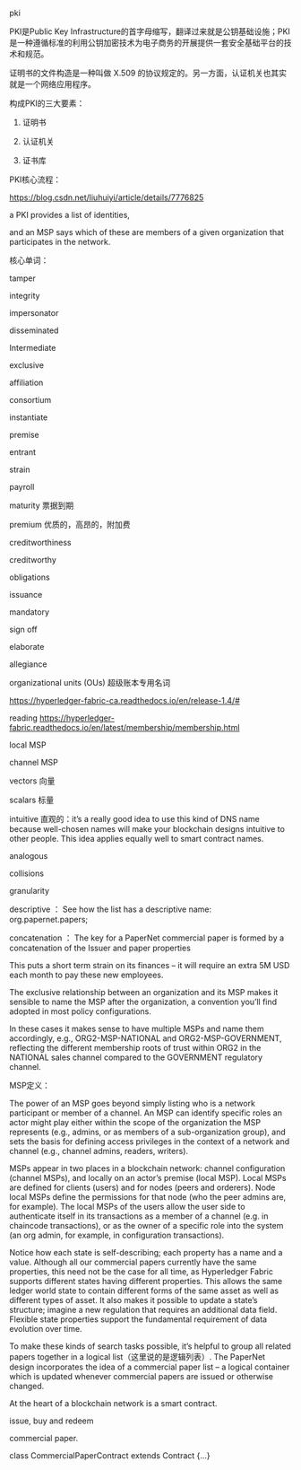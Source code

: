 pki

PKI是Public Key Infrastructure的首字母缩写，翻译过来就是公钥基础设施；PKI是一种遵循标准的利用公钥加密技术为电子商务的开展提供一套安全基础平台的技术和规范。

证明书的文件构造是一种叫做 X.509 的协议规定的。另一方面，认证机关也其实就是一个网络应用程序。

构成PKI的三大要素：

1. 证明书

2. 认证机关

3. 证书库


PKI核心流程： 

https://blog.csdn.net/liuhuiyi/article/details/7776825


a PKI provides a list of identities, 

and an MSP says which of these are members of a given organization that participates in the network.

核心单词：

tamper

integrity

impersonator

disseminated

Intermediate

exclusive

affiliation

consortium

instantiate

premise

entrant

strain

payroll

maturity 票据到期

premium 优质的，高昂的，附加费

creditworthiness

creditworthy

obligations

issuance

mandatory

sign off 

elaborate

allegiance
 
organizational units (OUs) 超级账本专用名词

https://hyperledger-fabric-ca.readthedocs.io/en/release-1.4/#

reading
https://hyperledger-fabric.readthedocs.io/en/latest/membership/membership.html

local MSP

channel MSP

vectors 向量

scalars 标量

intuitive 直观的：it’s a really good idea to use this kind of DNS name because well-chosen names will make your blockchain designs intuitive to other people. This idea applies equally well to smart contract names.

analogous

collisions

granularity

descriptive ： See how the list has a descriptive name: org.papernet.papers;

concatenation ： The key for a PaperNet commercial paper is formed by a concatenation of the Issuer and paper properties

This puts a short term strain on its finances – it will require an extra 5M USD each month to pay these new employees.

The exclusive relationship between an organization and its MSP makes it sensible to name the MSP after the organization, a convention you’ll find adopted in most policy configurations. 

In these cases it makes sense to have multiple MSPs and name them accordingly, e.g., ORG2-MSP-NATIONAL and ORG2-MSP-GOVERNMENT, reflecting the different membership roots of trust within ORG2 in the NATIONAL sales channel compared to the GOVERNMENT regulatory channel.

MSP定义：

The power of an MSP goes beyond simply listing who is a network participant or member of a channel. An MSP can identify specific roles an actor might play either within the scope of the organization the MSP represents (e.g., admins, or as members of a sub-organization group), and sets the basis for defining access privileges in the context of a network and channel (e.g., channel admins, readers, writers).

MSPs appear in two places in a blockchain network: channel configuration (channel MSPs), and locally on an actor’s premise (local MSP). Local MSPs are defined for clients (users) and for nodes (peers and orderers). Node local MSPs define the permissions for that node (who the peer admins are, for example). The local MSPs of the users allow the user side to authenticate itself in its transactions as a member of a channel (e.g. in chaincode transactions), or as the owner of a specific role into the system (an org admin, for example, in configuration transactions).

Notice how each state is self-describing; each property has a name and a value. Although all our commercial papers currently have the same properties, this need not be the case for all time, as Hyperledger Fabric supports different states having different properties. This allows the same ledger world state to contain different forms of the same asset as well as different types of asset. It also makes it possible to update a state’s structure; imagine a new regulation that requires an additional data field. Flexible state properties support the fundamental requirement of data evolution over time.


To make these kinds of search tasks possible, it’s helpful to group all related papers together in a logical list（这里说的是逻辑列表）. The PaperNet design incorporates the idea of a commercial paper list – a logical container which is updated whenever commercial papers are issued or otherwise changed.

At the heart of a blockchain network is a smart contract. 

issue, buy and redeem 

commercial paper.

class CommercialPaperContract extends Contract {...}


